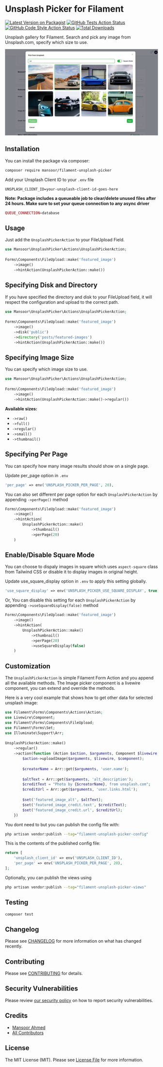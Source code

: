 # Unsplash Picker for Filament

[![Latest Version on Packagist](https://img.shields.io/packagist/v/mansoor/filament-unsplash-picker.svg?style=flat-square)](https://packagist.org/packages/mansoor/filament-unsplash-picker)
[![GitHub Tests Action Status](https://img.shields.io/github/actions/workflow/status/mansoor/filament-unsplash-picker/run-tests.yml?branch=main&label=tests&style=flat-square)](https://github.com/mansoor/filament-unsplash-picker/actions?query=workflow%3Arun-tests+branch%3Amain)
[![GitHub Code Style Action Status](https://img.shields.io/github/actions/workflow/status/mansoor/filament-unsplash-picker/fix-php-code-styling.yml?branch=main&label=code%20style&style=flat-square)](https://github.com/mansoor/filament-unsplash-picker/actions?query=workflow%3A"Fix+PHP+code+styling"+branch%3Amain)
[![Total Downloads](https://img.shields.io/packagist/dt/mansoor/filament-unsplash-picker.svg?style=flat-square)](https://packagist.org/packages/mansoor/filament-unsplash-picker)

Unsplash gallery for Filament. Search and pick any image from Unsplash.com, specify which size to use.

![](./screenshot.jpg)

## Installation

You can install the package via composer:

```bash
composer require mansoor/filament-unsplash-picker
```

Add your Unsplash Client ID to your `.env` file

```env
UNSPLASH_CLIENT_ID=your-unsplash-client-id-goes-here
```

**Note: Package includes a queueable job to clear/delete unused files after 24 hours. Make sure to set your queue connection to any async driver**

```php
QUEUE_CONNECTION=database
```

## Usage

Just add the `UnsplashPickerAction` to your FileUpload Field.

```php
use Mansoor\UnsplashPicker\Actions\UnsplashPickerAction;

Forms\Components\FileUpload::make('featured_image')
    ->image()
    ->hintAction(UnsplashPickerAction::make())
```

## Specifying Disk and Directory

If you have specified the directory and disk to your FileUpload field, it will respect the configuration and upload to the correct path.

```php
use Mansoor\UnsplashPicker\Actions\UnsplashPickerAction;

Forms\Components\FileUpload::make('featured_image')
    ->image()
    ->disk('public')
    ->directory('posts/featured-images')
    ->hintAction(UnsplashPickerAction::make())
```

## Specifying Image Size

You can specify which image size to use.

```php
use Mansoor\UnsplashPicker\Actions\UnsplashPickerAction;

Forms\Components\FileUpload::make('featured_image')
    ->image()
    ->hintAction(UnsplashPickerAction::make()->regular())
```

**Available sizes:**

- `->raw()`
- `->full()`
- `->regular()`
- `->small()`
- `->thumbnail()`

## Specifying Per Page

You can specify how many image results should show on a single page.

Update per_page option in `.env`

```php
'per_page' => env('UNSPLASH_PICKER_PER_PAGE', 20),
```

You can also set different per page option for each `UnsplashPickerAction` by appending `->perPage()` method

```php
Forms\Components\FileUpload::make('featured_image')
    ->image()
    ->hintAction(
        UnsplashPickerAction::make()
            ->thumbnail()
            ->perPage(20)
    )
```

## Enable/Disable Square Mode

You can choose to dispaly images in square which uses `aspect-square` class from Tailwind CSS or disable it to display images in original height.

Update use_square_display option in `.env` to apply this setting globally.

```php
'use_square_display' => env('UNSPLASH_PICKER_USE_SQUARE_DISPLAY', true),
```

Or, You can disable this setting for each `UnsplashPickerAction` by appending `->useSquareDisplay(false)` method

```php
Forms\Components\FileUpload::make('featured_image')
    ->image()
    ->hintAction(
        UnsplashPickerAction::make()
            ->thumbnail()
            ->perPage(20)
            ->useSquareDisplay(false)
    )
```

## Customization

The `UnsplashPickerAction` is simple Filament Form Action and you append all the available methods. The Image picker component is a livewire component, you can extend and override the methods.

Here is a very cool example that shows how to get other data for selected unsplash image:

```php
use Filament\Forms\Components\Actions\Action;
use Livewire\Component;
use Filament\Forms\Components\FileUpload;
use Filament\Forms\Set;
use Illuminate\Support\Arr;

UnsplashPickerAction::make()
    ->regular()
    ->action(function (Action $action, $arguments, Component $livewire, FileUpload $component, Set $set) {
        $action->uploadImage($arguments, $livewire, $component);

        $creatorName = Arr::get($arguments, 'user.name');

        $altText = Arr::get($arguments, 'alt_description');
        $creditText = "Photo by {$creatorName}, from unsplash.com";
        $creditUrl = Arr::get($arguments, 'user.links.html');

        $set('featured_image_alt', $altText);
        $set('featured_image_credit.text', $creditText);
        $set('featured_image_credit.url', $creditUrl);
    })
```

You dont need to but you can publish the config file with:

```bash
php artisan vendor:publish --tag="filament-unsplash-picker-config"
```

This is the contents of the published config file:

```php
return [
    'unsplash_client_id' => env('UNSPLASH_CLIENT_ID'),
    'per_page' => env('UNSPLASH_PICKER_PER_PAGE', 20),
];
```

Optionally, you can publish the views using

```bash
php artisan vendor:publish --tag="filament-unsplash-picker-views"
```

## Testing

```bash
composer test
```

## Changelog

Please see [CHANGELOG](CHANGELOG.md) for more information on what has changed recently.

## Contributing

Please see [CONTRIBUTING](.github/CONTRIBUTING.md) for details.

## Security Vulnerabilities

Please review [our security policy](../../security/policy) on how to report security vulnerabilities.

## Credits

- [Mansoor Ahmed](https://github.com/mansoorkhan96)
- [All Contributors](../../contributors)

## License

The MIT License (MIT). Please see [License File](LICENSE.md) for more information.

